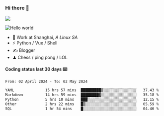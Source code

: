 ### Hi there 👋
![](https://komarev.com/ghpvc/?username=Xuhandsome)


<img src="https://github-readme-stats.vercel.app/api?username=XuHandsome&show_icons=true&theme=merko" alt="Hello world">

<br/>

- 🍻  Work at Shanghai, _A Linux SA_
- ⚡  Python / Vue / Shell
- ✍️  Blogger
- ♟  Chess / ping pong / LOL

#### Coding status last 30 days ⌨️

<!--START_SECTION:waka-->

```txt
From: 02 April 2024 - To: 02 May 2024

YAML              15 hrs 57 mins  █████████▒░░░░░░░░░░░░░░░   37.43 %
Markdown          14 hrs 59 mins  ████████▓░░░░░░░░░░░░░░░░   35.18 %
Python            5 hrs 10 mins   ███░░░░░░░░░░░░░░░░░░░░░░   12.15 %
Other             2 hrs 22 mins   █▒░░░░░░░░░░░░░░░░░░░░░░░   05.59 %
SQL               1 hr 54 mins    █░░░░░░░░░░░░░░░░░░░░░░░░   04.46 %
```

<!--END_SECTION:waka-->
